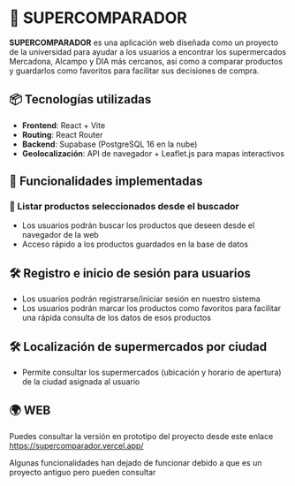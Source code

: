 # 🛒 SUPERCOMPARADOR

**SUPERCOMPARADOR** es una aplicación web diseñada como un proyecto de la universidad para ayudar a los usuarios a encontrar los supermercados Mercadona, Alcampo y DIA más cercanos, así como a comparar productos y guardarlos como favoritos para facilitar sus decisiones de compra.

## 📦 Tecnologías utilizadas

- **Frontend**: React + Vite
- **Routing**: React Router
- **Backend**: Supabase (PostgreSQL 16 en la nube)
- **Geolocalización**: API de navegador + Leaflet.js para mapas interactivos

## 🎯 Funcionalidades implementadas

### 🥕 Listar productos seleccionados desde el buscador

- Los usuarios podrán buscar los productos que deseen desde el navegador de la web
- Acceso rápido a los productos guardados en la base de datos

## 🛠️ Registro e inicio de sesión para usuarios

- Los usuarios podrán registrarse/iniciar sesión en nuestro sistema
- Los usuarios podrán marcar los productos como favoritos para facilitar una rápida consulta de los datos de esos productos

## 🛠️ Localización de supermercados por ciudad

- Permite consultar los supermercados (ubicación y horario de apertura) de la ciudad asignada al usuario

## 🌍 WEB

Puedes consultar la versión en prototipo del proyecto desde este enlace https://supercomparador.vercel.app/

Algunas funcionalidades han dejado de funcionar debido a que es un proyecto antiguo pero pueden consultar
